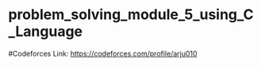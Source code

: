 # problem_solving_module_5_using_C_Language

#Codeforces Link: https://codeforces.com/profile/arju010